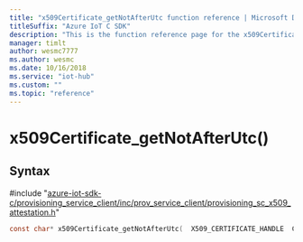 ```yaml
---                             
title: "x509Certificate_getNotAfterUtc function reference | Microsoft Docs" 
titleSuffix: "Azure IoT C SDK"            
description: "This is the function reference page for the x509Certificate_getNotAfterUtc() function in the Azure IoT C SDK. This SDK is used with Azure IoT Hub and Azure IoT Hub Device Provisioning Service"            
manager: timlt                 
author: wesmc7777              
ms.author: wesmc               
ms.date: 10/16/2018                    
ms.service: "iot-hub"             
ms.custom: ""                
ms.topic: "reference"        
---                            
```


# x509Certificate_getNotAfterUtc()

## Syntax

\#include "[azure-iot-sdk-c/provisioning_service_client/inc/prov_service_client/provisioning_sc_x509_attestation.h](../provisioning-sc-x509-attestation-h.md)"  
```C
const char* x509Certificate_getNotAfterUtc(  X509_CERTIFICATE_HANDLE  C2);
```

